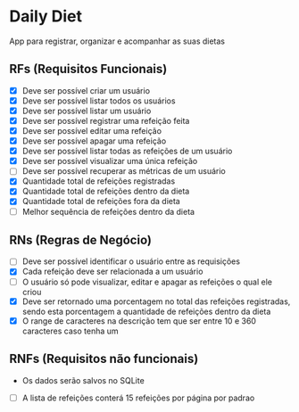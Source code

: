 # Daily Diet
App para registrar, organizar e acompanhar as suas dietas

## RFs (Requisitos Funcionais)

- [X] Deve ser possível criar um usuário
- [X] Deve ser possível listar todos os usuários
- [X] Deve ser possível listar um usuário
- [X] Deve ser possível registrar uma refeição feita
- [X] Deve ser possível editar uma refeição
- [X] Deve ser possível apagar uma refeição
- [X] Deve ser possível listar todas as refeições de um usuário
- [X] Deve ser possível visualizar uma única refeição
- [ ] Deve ser possível recuperar as métricas de um usuário
- [X] Quantidade total de refeições registradas
- [X] Quantidade total de refeições dentro da dieta
- [X] Quantidade total de refeições fora da dieta
- [ ] Melhor sequência de refeições dentro da dieta

## RNs (Regras de Negócio)

- [ ] Deve ser possível identificar o usuário entre as requisições
- [X] Cada refeição deve ser relacionada a um usuário
- [ ] O usuário só pode visualizar, editar e apagar as refeições o qual ele criou
- [X] Deve ser retornado uma porcentagem no total das refeições registradas, sendo esta porcentagem a quantidade de refeições dentro da dieta
- [X] O range de caracteres na descrição tem que ser entre 10 e 360 caracteres caso tenha um

## RNFs (Requisitos não funcionais)

- Os dados serão salvos no SQLite
- [ ] A lista de refeições conterá 15 refeições por página por padrao

